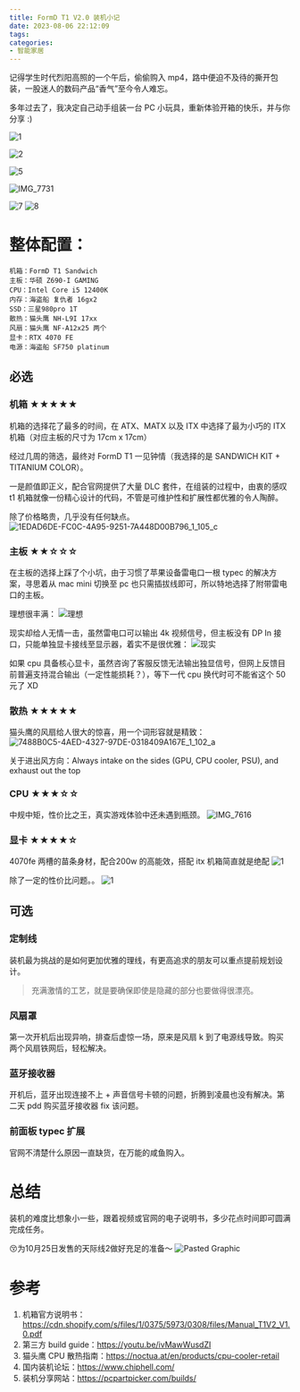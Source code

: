```yaml
---
title: FormD T1 V2.0 装机小记
date: 2023-08-06 22:12:09
tags:
categories:
- 智能家居
---
```



记得学生时代烈阳高照的一个午后，偷偷购入 mp4，路中便迫不及待的撕开包装，一股迷人的数码产品“香气”至今令人难忘。

多年过去了，我决定自己动手组装一台 PC 小玩具，重新体验开箱的快乐，并与你分享 :)

<!--more-->

![1](/images/blog/2021-09-04-jvm-note/1.png)


![2](/images/blog/2021-09-04-jvm-note/2.png)

![5](/images/blog/2021-09-04-jvm-note/5.png)

![IMG_7731](/images/blog/2021-09-04-jvm-note/IMG_7731.png)

![7](/images/blog/2021-09-04-jvm-note/7.png)
![8](/images/blog/2021-09-04-jvm-note/8.png)


# 整体配置：
```
机箱：FormD T1 Sandwich
主板：华硕 Z690-I GAMING 
CPU：Intel Core i5 12400K
内存：海盗船 复仇者 16gx2
SSD：三星980pro 1T
散热：猫头鹰 NH-L9I 17xx
风扇：猫头鹰 NF-A12x25 两个
显卡：RTX 4070 FE
电源：海盗船 SF750 platinum
```

## 必选
### 机箱 ★★★★★
机箱的选择花了最多的时间，在 ATX、MATX 以及 ITX 中选择了最为小巧的 ITX 机箱（对应主板的尺寸为 17cm x 17cm）

经过几周的筛选，最终对 FormD T1 一见钟情（我选择的是 SANDWICH KIT + TITANIUM COLOR）。

一是颜值即正义，配合官网提供了大量 DLC 套件，在组装的过程中，由衷的感叹 t1 机箱就像一份精心设计的代码，不管是可维护性和扩展性都优雅的令人陶醉。

除了价格略贵，几乎没有任何缺点。
![1EDAD6DE-FC0C-4A95-9251-7A448D00B796_1_105_c](/images/blog/2021-09-04-jvm-note/1EDAD6DE-FC0C-4A95-9251-7A448D00B796_1_105_c.jpeg)


### 主板 ★★☆☆☆
在主板的选择上踩了个小坑，由于习惯了苹果设备雷电口一根 typec 的解决方案，寻思着从 mac mini 切换至 pc 也只需插拔线即可，所以特地选择了附带雷电口的主板。

理想很丰满：
![理想](/images/blog/2021-09-04-jvm-note/%E7%90%86%E6%83%B3.svg)

现实却给人无情一击，虽然雷电口可以输出 4k 视频信号，但主板没有 DP In 接口，只能单独显卡接线至显示器，着实不是很优雅：
![现实](/images/blog/2021-09-04-jvm-note/%E7%8E%B0%E5%AE%9E.svg)

如果 cpu 具备核心显卡，虽然咨询了客服反馈无法输出独显信号，但网上反馈目前普遍支持混合输出（一定性能损耗？），等下一代 cpu 换代时可不能省这个 50 元了 XD

### 散热 ★★★★★
猫头鹰的风扇给人很大的惊喜，用一个词形容就是精致：
![7488B0C5-4AED-4327-97DE-0318409A167E_1_102_a](/images/blog/2021-09-04-jvm-note/7488B0C5-4AED-4327-97DE-0318409A167E_1_102_a.jpeg)

关于进出风方向：Always intake on the sides (GPU, CPU cooler, PSU), and exhaust out the top

### CPU ★★★☆☆
中规中矩，性价比之王，真实游戏体验中还未遇到瓶颈。
![IMG_7616](/images/blog/2021-09-04-jvm-note/IMG_7616.jpeg)

### 显卡 ★★★★☆
4070fe 两槽的苗条身材，配合200w 的高能效，搭配 itx 机箱简直就是绝配
![1](/images/blog/2021-09-04-jvm-note/1-2.png)

除了一定的性价比问题。。
![1](/images/blog/2021-09-04-jvm-note/1-1.png)


## 可选
### 定制线 
装机最为挑战的是如何更加优雅的理线，有更高追求的朋友可以重点提前规划设计。

> 充满激情的工艺，就是要确保即使是隐藏的部分也要做得很漂亮。

### 风扇罩
第一次开机后出现异响，排查后虚惊一场，原来是风扇 k 到了电源线导致。购买两个风扇铁网后，轻松解决。

### 蓝牙接收器
开机后，蓝牙出现连接不上 + 声音信号卡顿的问题，折腾到凌晨也没有解决。第二天 pdd 购买蓝牙接收器 fix 该问题。

### 前面板 typec 扩展 
官网不清楚什么原因一直缺货，在万能的咸鱼购入。

# 总结
装机的难度比想象小一些，跟着视频或官网的电子说明书，多少花点时间即可圆满完成任务。

😚为10月25日发售的天际线2做好充足的准备～
![Pasted Graphic](/images/blog/2021-09-04-jvm-note/Pasted%20Graphic.png)


# 参考

1. 机箱官方说明书：https://cdn.shopify.com/s/files/1/0375/5973/0308/files/Manual_T1V2_V1.0.pdf
2. 第三方 build guide：https://youtu.be/ivMawWusdZI
3. 猫头鹰 CPU 散热指南：https://noctua.at/en/products/cpu-cooler-retail
4. 国内装机论坛：https://www.chiphell.com/
5. 装机分享网站：https://pcpartpicker.com/builds/